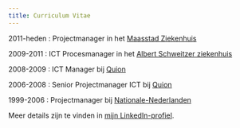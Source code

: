 ```yaml
---
title: Curriculum Vitae
---
```


2011-heden
: Projectmanager in het [Maasstad Ziekenhuis][maasstad]

2009-2011
: ICT Procesmanager in het [Albert Schweitzer ziekenhuis][asz]

2008-2009
: ICT Manager bij [Quion][quion]

2006-2008
: Senior Projectmanager ICT bij [Quion][quion]

1999-2006
: Projectmanager bij [Nationale-Nederlanden][nn]

Meer details zijn te vinden in [mijn LinkedIn-profiel][li].

[maasstad]: https://www.maasstadziekenhuis.nl/
[asz]: https://www.asz.nl/
[quion]: https://www.quion.com/
[nn]: https://www.nnl.nl/
[li]: https://linkedin.com/in/robertvanbregt
